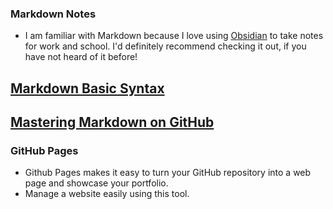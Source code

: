 ### Markdown Notes

- I am familiar with Markdown because I love using [Obsidian](https://obsidian.md/) to take notes for work and school. I'd definitely recommend checking it out, if you have not heard of it before!
## [Markdown Basic Syntax](https://www.markdownguide.org/basic-syntax/)
## [Mastering Markdown on GitHub](https://docs.github.com/en/github/writing-on-github/getting-started-with-writing-and-formatting-on-github/basic-writing-and-formatting-syntax)

### GitHub Pages

- Github Pages makes it easy to turn your GitHub repository into a web page and showcase your portfolio.
- Manage a website easily using this tool.
